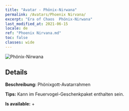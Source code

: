 ```yaml
---
title: "Avatar - Phönix-Nirwana"
permalink: /Avatars/Phoenix Nirvana/
excerpt: "Era of Chaos  Phönix-Nirwana"
last_modified_at: 2021-06-15
locale: de
ref: "Phoenix Nirvana.md"
toc: false
classes: wide
---
```

 ![Phönix-Nirwana](/images/a/avatarFrame_17.png)

## Details

 **Beschreibung:** Phönixgott-Avatarrahmen 

 **Tips:** Kann im Feuervogel-Geschenkpaket enthalten sein. 

 **Is available:**  + 

